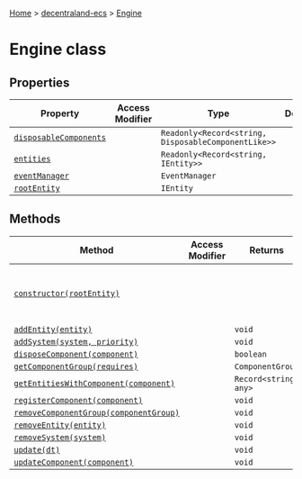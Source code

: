 [Home](./index) &gt; [decentraland-ecs](./decentraland-ecs.md) &gt; [Engine](./decentraland-ecs.engine.md)

# Engine class

## Properties

|  Property | Access Modifier | Type | Description |
|  --- | --- | --- | --- |
|  [`disposableComponents`](./decentraland-ecs.engine.disposablecomponents.md) |  | `Readonly<Record<string, DisposableComponentLike>>` |  |
|  [`entities`](./decentraland-ecs.engine.entities.md) |  | `Readonly<Record<string, IEntity>>` |  |
|  [`eventManager`](./decentraland-ecs.engine.eventmanager.md) |  | `EventManager` |  |
|  [`rootEntity`](./decentraland-ecs.engine.rootentity.md) |  | `IEntity` |  |

## Methods

|  Method | Access Modifier | Returns | Description |
|  --- | --- | --- | --- |
|  [`constructor(rootEntity)`](./decentraland-ecs.engine.constructor.md) |  |  | Constructs a new instance of the [Engine](./decentraland-ecs.engine.md) class |
|  [`addEntity(entity)`](./decentraland-ecs.engine.addentity.md) |  | `void` |  |
|  [`addSystem(system, priority)`](./decentraland-ecs.engine.addsystem.md) |  | `void` |  |
|  [`disposeComponent(component)`](./decentraland-ecs.engine.disposecomponent.md) |  | `boolean` |  |
|  [`getComponentGroup(requires)`](./decentraland-ecs.engine.getcomponentgroup.md) |  | `ComponentGroup` |  |
|  [`getEntitiesWithComponent(component)`](./decentraland-ecs.engine.getentitieswithcomponent.md) |  | `Record<string, any>` |  |
|  [`registerComponent(component)`](./decentraland-ecs.engine.registercomponent.md) |  | `void` |  |
|  [`removeComponentGroup(componentGroup)`](./decentraland-ecs.engine.removecomponentgroup.md) |  | `void` |  |
|  [`removeEntity(entity)`](./decentraland-ecs.engine.removeentity.md) |  | `void` |  |
|  [`removeSystem(system)`](./decentraland-ecs.engine.removesystem.md) |  | `void` |  |
|  [`update(dt)`](./decentraland-ecs.engine.update.md) |  | `void` |  |
|  [`updateComponent(component)`](./decentraland-ecs.engine.updatecomponent.md) |  | `void` |  |

